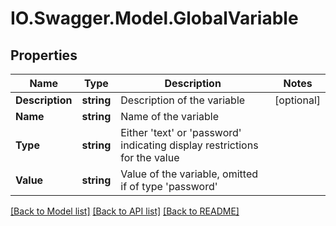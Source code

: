 # IO.Swagger.Model.GlobalVariable
## Properties

Name | Type | Description | Notes
------------ | ------------- | ------------- | -------------
**Description** | **string** | Description of the variable | [optional] 
**Name** | **string** | Name of the variable | 
**Type** | **string** | Either &#39;text&#39; or &#39;password&#39; indicating display restrictions for the value | 
**Value** | **string** | Value of the variable, omitted if of type &#39;password&#39; | 

[[Back to Model list]](../README.md#documentation-for-models) [[Back to API list]](../README.md#documentation-for-api-endpoints) [[Back to README]](../README.md)


